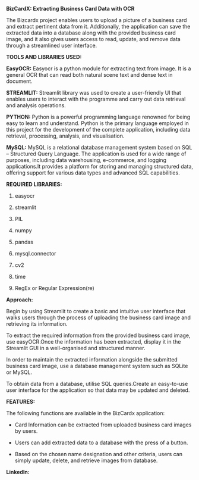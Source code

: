 **BizCardX: Extracting Business Card Data with OCR**

The Bizcardx project enables users to upload a picture of a business card and extract pertinent data from it. Additionally, the application can save the extracted data into a database along with the provided business card image, and it also gives users access to read, update, and remove data through a streamlined user interface.

**TOOLS AND LIBRARIES USED:**

**EasyOCR:**
Easyocr is a python module for extracting text from image. It is a general OCR that can read both natural scene text and dense text in document.

**STREAMLIT:**
Streamlit library was used to create a user-friendly UI that enables users to interact with the programme and carry out data retrieval and analysis operations.

**PYTHON:**
Python is a powerful programming language renowned for being easy to learn and understand. Python is the primary language employed in this project for the development of the complete application, including data retrieval, processing, analysis, and visualisation.

**MySQL:**
MySQL is a relational database management system based on SQL – Structured Query Language. The application is used for a wide range of purposes, including data warehousing, e-commerce, and logging applications.It provides a platform for storing and managing structured data, offering support for various data types and advanced SQL capabilities.

**REQUIRED LIBRARIES:**

1. easyocr

2. streamlit

3. PIL

4. numpy

5. pandas

6. mysql.connector

7. cv2

8. time

9. RegEx or Regular Expression(re)

  **Approach:**
  
  Begin by using Streamlit to create a basic and intuitive user interface that walks users through the process of uploading the business card image and retrieving its information.
  
  To extract the required information from the provided business card image, use easyOCR.Once the information has been extracted, display it in the Streamlit GUI in a well-organised and structured manner.
  
  In order to maintain the extracted information alongside the submitted business card image, use a database management system such as SQLite or MySQL.
  
  To obtain data from a database, utilise SQL queries.Create an easy-to-use user interface for the application so that data may be updated and deleted.
  
   **FEATURES:**
  
   The following functions are available in the BizCardx application:
  
  * Card Information can be extracted from uploaded business card images by users.
  
  * Users can add extracted data to a database with the press of a button.
  
  * Based on the chosen name designation and other criteria, users can simply update, delete, and retrieve images from database.

  **LinkedIn:**



